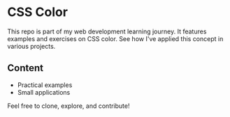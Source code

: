 # CSS Color  
This repo is part of my web development learning journey. It features examples and exercises on CSS color.   See how I've applied this concept in various projects.  
## Content 
- Practical examples
- Small applications

Feel free to clone, explore, and contribute!
